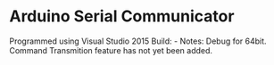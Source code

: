 # Arduino Serial Communicator

Programmed using Visual Studio 2015
Build: -
Notes: Debug for 64bit. Command Transmition feature has not yet been added.
